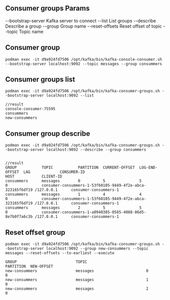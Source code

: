 ## Consumer groups Params
--bootstrap-server Kafka server to connect
--list List groups
--describe Describe a group
--group Group name
--reset-offsets Reset offset of topic
--topic Topic name

## Consumer group
```
podman exec -it d9a924fd7506 /opt/kafka/bin/kafka-console-consumer.sh --bootstrap-server localhost:9092 --topic messages --group consummers
```

## Consumer groups list
```
podman exec -it d9a924fd7506 /opt/kafka/bin/kafka-consumer-groups.sh --bootstrap-server localhost:9092 --list

//result
console-consumer-75595
consummers
new-consummers
```

## Consumer group describe
```
podman exec -it d9a924fd7506 /opt/kafka/bin/kafka-consumer-groups.sh --bootstrap-server localhost:9092 --describe --group consummers


//result
GROUP           TOPIC           PARTITION  CURRENT-OFFSET  LOG-END-OFFSET  LAG             CONSUMER-ID                                                HOST            CLIENT-ID
consummers      messages        0          5               5               0               consumer-consummers-1-53f60105-9449-4f2e-abca-323165f6df19 /127.0.0.1      consumer-consummers-1
consummers      messages        1          4               4               0               consumer-consummers-1-53f60105-9449-4f2e-abca-323165f6df19 /127.0.0.1      consumer-consummers-1
consummers      messages        2          5               5               0               consumer-consummers-1-a0940385-8585-4088-86d5-8e7b0f7a6c3b /127.0.0.1      consumer-consummers-1
```

## Reset offset group
```
podman exec -it d9a924fd7506 /opt/kafka/bin/kafka-consumer-groups.sh --bootstrap-server localhost:9092 --group new-consummers --topic messages --reset-offsets --to-earliest --execute

GROUP                          TOPIC                          PARTITION  NEW-OFFSET     
new-consummers                 messages                       0          0              
new-consummers                 messages                       1          0              
new-consummers                 messages                       2          0              
```